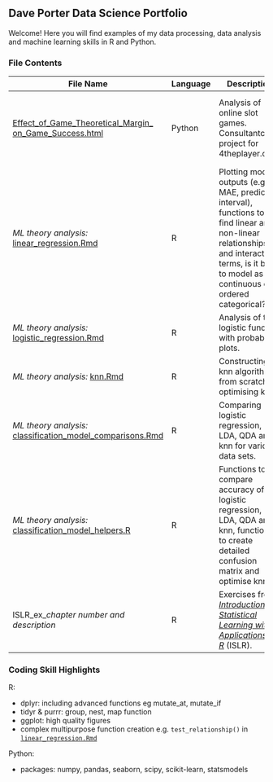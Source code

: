## Dave Porter Data Science Portfolio

Welcome! Here you will find examples of my data processing, data analysis and machine learning skills in R and Python.

### File Contents

|File Name |Language |Description  |Exemplifies
|-----     |-----    |-----        |-----
[Effect_of_Game_Theoretical_Margin_](Effect_of_Game_Theoretical_Margin_on_Game_Success.html) [on_Game_Success.html](Effect_of_Game_Theoretical_Margin_on_Game_Success.html) |Python |Analysis of online slot games. Consultantcy project for 4theplayer.com. |Data processing including nesting/unnesting, statistical analysis, linear regression, seaborn.
*ML theory analysis:* [linear_regression.Rmd](linear_regression.Rmd) |R |Plotting model outputs (e.g. MAE, prediction interval), functions to find linear and non-linear relationships and interaction terms, is it best to model as continuous or ordered categorical? |Linear regression theory, creating complex functions, ggplot.
*ML theory analysis:* [logistic_regression.Rmd](logistic_regression.Rmd) |R  |Analysis of the logistic function with probability plots. |Logistic regression theory, creating complex functions, ggplot.
*ML theory analysis:* [knn.Rmd](knn.Rmd) |R  |Constructing knn algorithm from scratch, optimising k. |k nearest neighbours theory.
*ML theory analysis:* [classification_model_comparisons.Rmd](classification_model_comparisons.Rmd)  |R  |Comparing logistic regression, LDA, QDA and knn for various data sets.  |Classification theory.
*ML theory analysis:* [classification_model_helpers.R](classification_model_helpers.R)  |R  |Functions to compare accuracy of logistic regression, LDA, QDA and knn, functions to create detailed confusion matrix and optimise knn k.  |Confusion matrix, creating complex functions.
ISLR_ex_*chapter number and description* |R |Exercises from [*Introduction to Statistical Learning with Applications in R*](http://faculty.marshall.usc.edu/gareth-james/ISL/) (ISLR). |Machine learning theory.

### Coding Skill Highlights

R: 
- dplyr: including advanced functions eg mutate_at, mutate_if
- tidyr & purrr: group, nest, map function
- ggplot: high quality figures
- complex multipurpose function creation e.g. `test_relationship()` in [`linear_regression.Rmd`](linear_regression.Rmd)

Python: 
- packages: numpy, pandas, seaborn, scipy, scikit-learn, statsmodels